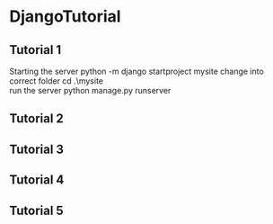 # DjangoTutorial

## Tutorial 1
Starting the server
python -m django startproject mysite 
change into correct folder
cd .\mysite\
run the server
python manage.py runserver

## Tutorial 2 

## Tutorial 3

## Tutorial 4

## Tutorial 5